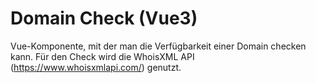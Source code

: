# Domain Check (Vue3)

Vue-Komponente, mit der man die Verfügbarkeit einer Domain checken kann.
Für den Check wird die WhoisXML API (https://www.whoisxmlapi.com/) genutzt.